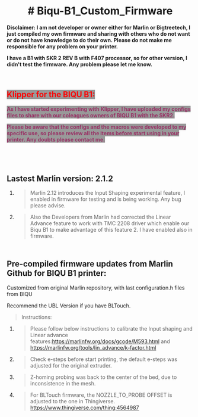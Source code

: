 <h1 style="text-align: center;"><strong># Biqu-B1_Custom_Firmware</strong></h1>
<p><strong>Disclaimer: I am not developer or owner either for Marlin or Bigtreetech, I just compiled my own firmware and sharing with others who do not want or do not have knowledge to do their own. Please do not make me responsible for any problem on your printer.<br /></strong></p>
<p><strong>I have a B1 with SKR 2 REV B with F407 processor, so for other version, I didn't test the firmware. Any problem please let me know.</strong></p>
<p>&nbsp;</p>
<h2><span style="color: #ff0000; background-color: #999999;">Klipper for the BIQU B1:</span></h2>
<p><span style="color: #993366; background-color: #999999;"><strong>As I have started experimenting with Klipper, I have uploaded my configs files to share with our coleagues owners of BIQU B1 with the SKR2.</strong></span></p>
<p><span style="color: #993366; background-color: #999999;"><strong>Please be aware that the configs and the macros were developed to my specific use, so please review all the items before start using in your printer. Any doubts please contact me.</strong></span></p>
<h2>&nbsp;</h2>
<h2>Lastest Marlin version: 2.1.2</h2>
<ol>
<li>
<blockquote>Marlin 2.12 introduces the Input Shaping experimental feature, I enabled in firmware for testing and is being working. Any bug please advise.</blockquote>
</li>
<li>
<blockquote>Also the Developers from Marlin had corrected the Linear Advance feature to work with TMC 2208 driver which enable our Biqu B1 to make advantage of this feature 2. I have enabled also in firmware.</blockquote>
</li>
</ol>
<h2><br />Pre-compiled firmware updates from Marlin Github for BIQU B1 printer:</h2>
<p>Customized from original Marlin repository, with last configuration.h files from BIQU</p>
<p>Recommend the UBL Version if you have BLTouch.</p>
<blockquote>
<p>Instructions:</p>
</blockquote>
<ol>
<li>
<blockquote>Please follow below instructions to calibrate the Input shaping and Linear advance features:<a href="https://marlinfw.org/docs/gcode/M593.html">https://marlinfw.org/docs/gcode/M593.html</a> and <a href="https://marlinfw.org/tools/lin_advance/k-factor.html">https://marlinfw.org/tools/lin_advance/k-factor.html</a></blockquote>
</li>
<li>
<blockquote>Check e-steps before start printing, the default e-steps was adjusted for the original extruder.</blockquote>
</li>
<li>
<blockquote>Z-homing probing was back to the center of the bed, due to inconsistence in the mesh.</blockquote>
</li>
<li>
<blockquote>For BLTouch firmware, the NOZZLE_TO_PROBE OFFSET is adjusted to the one in Thingiverse. <a title="THIS THING" href="https://www.thingiverse.com/thing:4564987">https://www.thingiverse.com/thing:4564987</a></blockquote>
</li>
</ol>

